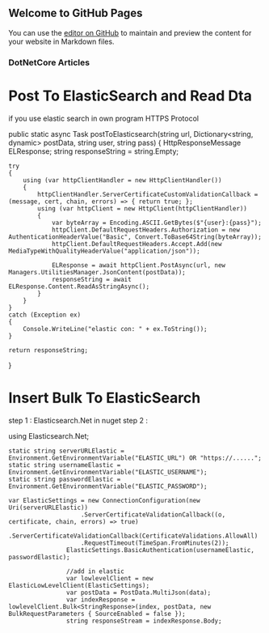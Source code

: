 ## Welcome to GitHub Pages

You can use the [editor on GitHub](https://github.com/safaee007/DotNetCore/edit/master/index.md) to maintain and preview the content for your website in Markdown files.

### DotNetCore Articles





# Post To ElasticSearch and Read Dta
if you use elastic search in own program
HTTPS Protocol


public static async Task<string> postToElasticsearch(string url, Dictionary<string, dynamic> postData, string user, string pass)
{
	HttpResponseMessage ELResponse;
	string responseString = string.Empty;

	try
	{
		using (var httpClientHandler = new HttpClientHandler())
		{
			httpClientHandler.ServerCertificateCustomValidationCallback = (message, cert, chain, errors) => { return true; };
			using (var httpClient = new HttpClient(httpClientHandler))
			{
				var byteArray = Encoding.ASCII.GetBytes($"{user}:{pass}");
				httpClient.DefaultRequestHeaders.Authorization = new AuthenticationHeaderValue("Basic", Convert.ToBase64String(byteArray));
				httpClient.DefaultRequestHeaders.Accept.Add(new MediaTypeWithQualityHeaderValue("application/json"));

				ELResponse = await httpClient.PostAsync(url, new Managers.UtilitiesManager.JsonContent(postData));
				responseString = await ELResponse.Content.ReadAsStringAsync();
			}
		}
	}
	catch (Exception ex)
	{
		Console.WriteLine("elastic con: " + ex.ToString());
	}

	return responseString;
}

# Insert Bulk To ElasticSearch
step 1 : Elasticsearch.Net in nuget
step 2 :


using Elasticsearch.Net;

```Variables
static string serverURLElastic = Environment.GetEnvironmentVariable("ELASTIC_URL") OR "https://......";
static string usernameElastic = Environment.GetEnvironmentVariable("ELASTIC_USERNAME");
static string passwordElastic = Environment.GetEnvironmentVariable("ELASTIC_PASSWORD");

var ElasticSettings = new ConnectionConfiguration(new Uri(serverURLElastic))
                    .ServerCertificateValidationCallback((o, certificate, chain, errors) => true)
                    .ServerCertificateValidationCallback(CertificateValidations.AllowAll)
                    .RequestTimeout(TimeSpan.FromMinutes(2));
                ElasticSettings.BasicAuthentication(usernameElastic, passwordElastic);

                //add in elastic
                var lowlevelClient = new ElasticLowLevelClient(ElasticSettings);
                var postData = PostData.MultiJson(data);
                var indexResponse = lowlevelClient.Bulk<StringResponse>(index, postData, new BulkRequestParameters { SourceEnabled = false });
                string responseStream = indexResponse.Body;
